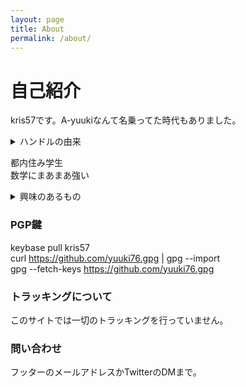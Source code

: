 ```yaml
---
layout: page
title: About
permalink: /about/
---
```


# 自己紹介

kris57です。A-yuukiなんて名乗ってた時代もありました。

<details><summary>ハンドルの由来</summary>  
kris57:fakerで適当に生成した名前+"素数"<br>
A-yuuki:某ガチで死ぬVRMMO小説の登場人物
</details>


都内住み学生  
数学にまあまあ強い  
<div>
<details><summary>
興味のあるもの
</summary>
好きなもの/興味のあるもの(GitHubのプロフィールから抜粋)<br>
ゲーム:GTA5,スマブラ,ポケモン,Portal,NieR,Minecraft,PSO2(最近やってない),MSFS<br>
アニメ:SAO,とある,PSYCOPASS,このすば,コードギアス.Dr.Stone,キルミーベイベー,まちカドまぞく,まどマギ,,がっこうぐらし,シュタゲ,Fate<br>
アングラ寄り:淫夢,恒心,例のアレ,メーデー<br>
その他:Tor,P2P,分散ネットワーク,OSS全般,Linux,PC系,数学,暗号<br>
</details></div>
  
### PGP鍵  
  
keybase pull kris57  
curl https://github.com/yuuki76.gpg | gpg --import  
gpg --fetch-keys https://github.com/yuuki76.gpg

### トラッキングについて

このサイトでは一切のトラッキングを行っていません。

### 問い合わせ
フッターのメールアドレスかTwitterのDMまで。
